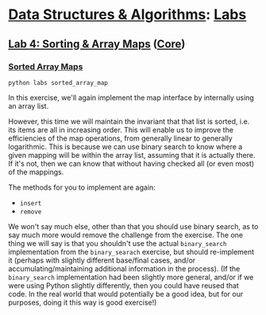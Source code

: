 # [Data Structures & Algorithms](https://github.com/bertie-wheen/dsa-2023-4/blob/trunk/README.md): [Labs](https://github.com/bertie-wheen/dsa-2023-4/blob/trunk/labs/README.md)

## [Lab 4: Sorting & Array Maps](https://github.com/bertie-wheen/dsa-2023-4/blob/trunk/labs/lab4/README.md) ([Core](https://github.com/bertie-wheen/dsa-2023-4/blob/trunk/labs/lab4/core/README.md))

### [Sorted Array Maps](https://github.com/bertie-wheen/dsa-2023-4/blob/trunk/labs/lab4/core/sorted_array_map/README.md)
```shell
python labs sorted_array_map
```

In this exercise, we'll again implement the map interface by internally using an array list.

However, this time we will maintain the invariant that that list is sorted, i.e. its items are all in increasing order.
This will enable us to improve the efficiencies of the map operations, from generally linear to generally logarithmic.
This is because we can use binary search to know where a given mapping will be within the array list, assuming that it
is actually there. If it's not, then we can know that without having checked all (or even most) of the mappings.

The methods for you to implement are again:
- `insert`
- `remove`

We won't say much else, other than that you should use binary search, as to say much more would remove the challenge
from the exercise. The one thing we will say is that you shouldn't use the actual `binary_search` implementation
from the `binary_searach` exercise, but should re-implement it (perhaps with slightly different base/final cases,
and/or accumulating/maintaining additional information in the process). (If the `binary_search` implementation had
been slightly more general, and/or if we were using Python slightly differently, then you could have reused that code.
In the real world that would potentially be a good idea, but for our purposes, doing it this way is good exercise!)
